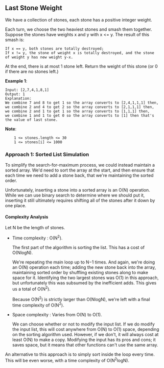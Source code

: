 ## Last Stone Weight

We have a collection of stones, each stone has a positive integer weight.

Each turn, we choose the two heaviest stones and smash them together.  Suppose the stones have weights x and y with x <= y.  The result of this smash is:

    If x == y, both stones are totally destroyed;
    If x != y, the stone of weight x is totally destroyed, and the stone of weight y has new weight y-x.

At the end, there is at most 1 stone left.  Return the weight of this stone (or 0 if there are no stones left.)

**Example 1**:
```
Input: [2,7,4,1,8,1]
Output: 1
Explanation: 
We combine 7 and 8 to get 1 so the array converts to [2,4,1,1,1] then,
we combine 2 and 4 to get 2 so the array converts to [2,1,1,1] then,
we combine 2 and 1 to get 1 so the array converts to [1,1,1] then,
we combine 1 and 1 to get 0 so the array converts to [1] then that's the value of last stone.
```
 

**Note**:
```
    1 <= stones.length <= 30
    1 <= stones[i] <= 1000
```

### Approach 1: Sorted List Simulation

To simplify the search-for-maximum process, we could instead maintain a sorted array. We'd need to sort the array at the start, and then ensure that each time we need to add a stone back, that we're maintaining the sorted order.

Unfortunately, inserting a stone into a sorted array is an O(N) operation. While we can use binary search to determine where we should put it, inserting it still ultimately requires shifting all of the stones after it down by one place.

#### Complexity Analysis

Let N be the length of stones.
* Time complexity : O(N<sup>2</sup>).

    The first part of the algorithm is sorting the list. This has a cost of O(NlogN).

   We're repeating the main loop up to N−1 times. And again, we're doing an O(N) operation each time; adding the new stone back into the array, maintaining sorted order by shuffling existing stones along to make space for it. Identifying the two largest stones was O(1) in this approach, but unfortunately this was subsumed by the inefficient adds. This gives us a total of O(N<sup>2</sup>).

    Because O(N<sup>2</sup>) is strictly larger than O(NlogN), we're left with a final time complexity of O(N<sup>2</sup>).

* Space complexity : Varies from O(N) to O(1).

    We can choose whether or not to modify the input list. If we do modify the input list, this will cost anywhere from O(N) to O(1) space, depending on the sorting algorithm used. However, if we don't, it will always cost at least O(N) to make a copy. Modifying the input has its pros and cons; it saves space, but it means that other functions can't use the same array.

An alternative to this approach is to simply sort inside the loop every time. This will be even worse, with a time complexity of O(N<sup>2</sup>logN).

